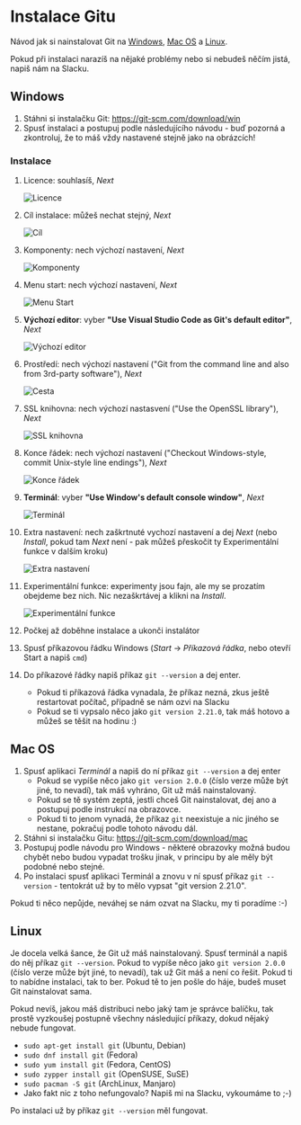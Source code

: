 # Instalace Gitu

Návod jak si nainstalovat Git na [Windows](#windows), [Mac OS](#mac-os) a [Linux](#linux).

Pokud při instalaci narazíš na nějaké problémy nebo si nebudeš něčím jistá, napiš nám na Slacku.

## Windows

1. Stáhni si instalačku Git: <https://git-scm.com/download/win>
1. Spusť instalaci a postupuj podle následujícího návodu - buď pozorná a zkontroluj, že to máš vždy nastavené stejně jako na obrázcích!

### Instalace

1. Licence: souhlasíš, _Next_

   ![Licence](obrazky/git-setup-01-licence.png)
1. Cíl instalace: můžeš nechat stejný, _Next_

   ![Cíl](obrazky/git-setup-02-cil.png)
1. Komponenty: nech výchozí nastavení, _Next_

   ![Komponenty](obrazky/git-setup-03-komponenty.png)
1. Menu start: nech výchozí nastavení, _Next_

   ![Menu Start](obrazky/git-setup-04-menu.png)
1. **Výchozí editor**: vyber **"Use Visual Studio Code as Git's default editor"**, _Next_

   ![Výchozí editor](obrazky/git-setup-05-editor.png)
1. Prostředí: nech výchozí nastavení ("Git from the command line and also from 3rd-party software"), _Next_

   ![Cesta](obrazky/git-setup-06-prostredi.png)
1. SSL knihovna: nech výchozí nastasvení ("Use the OpenSSL library"), _Next_

   ![SSL knihovna](obrazky/git-setup-07-ssl.png)
1. Konce řádek: nech výchozí nastavení ("Checkout Windows-style, commit Unix-style line endings"), _Next_

   ![Konce řádek](obrazky/git-setup-08-crlf.png)
1. **Terminál**: vyber **"Use Window's default console window"**, _Next_

   ![Terminál](obrazky/git-setup-09-terminal.png)
1. Extra nastavení: nech zaškrtnuté vychozí nastavení a dej _Next_ (nebo _Install_, pokud tam _Next_ není - pak můžeš přeskočit ty Experimentální funkce v dalším kroku)

   ![Extra nastavení](obrazky/git-setup-10-extras.png)
1. Experimentální funkce: experimenty jsou fajn, ale my se prozatím obejdeme bez nich. Nic nezaškrtávej a klikni na _Install_.

   ![Experimentální funkce](obrazky/git-setup-11-experimental.png)
1. Počkej až doběhne instalace a ukonči instalátor
1. Spusť příkazovou řádku Windows (*Start* → *Příkazová řádka*, nebo otevří Start a napiš `cmd`)
1. Do příkazové řádky napiš příkaz `git --version` a dej enter.
    * Pokud ti příkazová řádka vynadala, že příkaz nezná, zkus ještě restartovat počítač, případně se nám ozvi na Slacku
    * Pokud se ti vypsalo něco jako `git version 2.21.0`, tak máš hotovo a můžeš se těšit na hodinu :)

## Mac OS

1. Spusť aplikaci *Terminál* a napiš do ní příkaz `git --version` a dej enter
    * Pokud se vypíše něco jako `git version 2.0.0` (číslo verze může být jiné, to nevadí), tak máš vyhráno, Git už máš nainstalovaný.
    * Pokud se tě systém zeptá, jestli chceš Git nainstalovat, dej ano a postupuj podle instrukcí na obrazovce.
    * Pokud ti to jenom vynadá, že příkaz `git` neexistuje a nic jiného se nestane, pokračuj podle tohoto návodu dál.
1. Stáhni si instalačku Gitu: <https://git-scm.com/download/mac>
1. Postupuj podle návodu pro Windows - některé obrazovky možná budou chybět nebo budou vypadat trošku jinak, v principu by ale měly být podobné nebo stejné.
1. Po instalaci spusť aplikaci Terminál a znovu v ní spusť příkaz `git --version` - tentokrát už by to mělo vypsat "git version 2.21.0".

Pokud ti něco nepůjde, neváhej se nám ozvat na Slacku, my ti poradíme :-)

## Linux

Je docela velká šance, že Git už máš nainstalovaný. Spusť terminál a napiš do něj příkaz `git --version`.
Pokud to vypíše něco jako `git version 2.0.0` (číslo verze může být jiné, to nevadí), tak už Git máš a není
co řešit. Pokud ti to nabídne instalaci, tak to ber. Pokud tě to jen pošle do háje, budeš muset Git nainstalovat sama.

Pokud nevíš, jakou máš distribuci nebo jaký tam je správce balíčku, tak prostě vyzkoušej postupně všechny následující příkazy,
dokud nějaký nebude fungovat.

* `sudo apt-get install git` (Ubuntu, Debian)
* `sudo dnf install git` (Fedora)
* `sudo yum install git` (Fedora, CentOS)
* `sudo zypper install git` (OpenSUSE, SuSE)
* `sudo pacman -S git` (ArchLinux, Manjaro)
* Jako fakt nic z toho nefungovalo? Napiš mi na Slacku, vykoumáme to ;-)

Po instalaci už by příkaz `git --version` měl fungovat.
